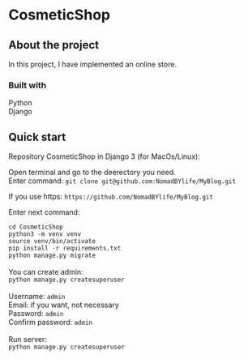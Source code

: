 # CosmeticShop

## About the project

In this project, I have implemented an online store.

### Built with

Python<br>
Django

## Quick start 

Repository CosmeticShop in Django 3 (for MacOs/Linux):

Open terminal and go to the deerectory you need. <br>
Enter command: `git clone git@github.com:NomadBYlife/MyBlog.git`

If you use https: `https://github.com/NomadBYlife/MyBlog.git`

Enter next command:

`cd CosmeticShop`<br>
`python3 -m venv venv` <br>
`source venv/bin/activate`<br>
`pip install -r requirements.txt`<br>
`python manage.py migrate`<br>
<br>
You can create admin:<br>
`python manage.py createsuperuser`<br>
<br>
Username: `admin`<br>
Email: if you want, not necessary<br>
Password: `admin`<br>
Confirm password: `admin`<br>
<br>
Run server:<br>
`python manage.py createsuperuser`<br>
